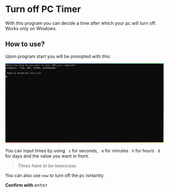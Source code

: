 # Turn off PC Timer

With this program you can decide a time after which your pc will turn off.
Works only on Windows. 

## How to use?
Upon program start you will be prompted with this:

![](assets/prompt.png)

You can input times by using ``` s``` for seconds, ``` m``` for minutes  ``` h``` for hours  ``` d``` for days and the value you want in front. 

>_Times have to be lowercase._

You can also use ```now``` to turn off the pc isntantly.

**Confirm with** <kbd>enter</kbd>